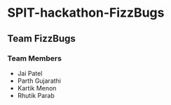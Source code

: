# SPIT-hackathon-FizzBugs

## Team FizzBugs

### Team Members
- Jai Patel
- Parth Gujarathi
- Kartik Menon
- Rhutik Parab
